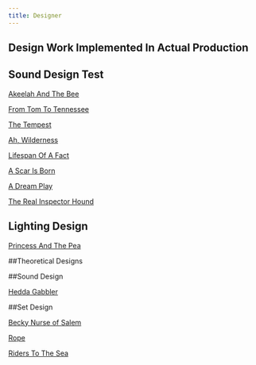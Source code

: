 ```yaml
---
title: Designer
---
```



## Design Work Implemented In Actual Production

## Sound Design Test


[Akeelah And The Bee](./AkeelahAndTheBee)

[From Tom To Tennessee](./FromTomToTennessee)

[The Tempest](./TheTempest)

[Ah, Wilderness](./AhWilderness)

[Lifespan Of A Fact](./LifespanOfAFact)

[A Scar Is Born](./AScarIsBorn)

[A Dream Play](./ADreamPlay)

[The Real Inspector Hound](./TheRealInspectorHound)

## Lighting Design

[Princess And The Pea](./PrincessAndThePea)

##Theoretical Designs

##Sound Design

[Hedda Gabbler](./HeddaGabbler)

##Set Design

[Becky Nurse of Salem](./BeckyNurseOfSalem)

[Rope](./Rope)

[Riders To The Sea](./RidersToTheSea)





